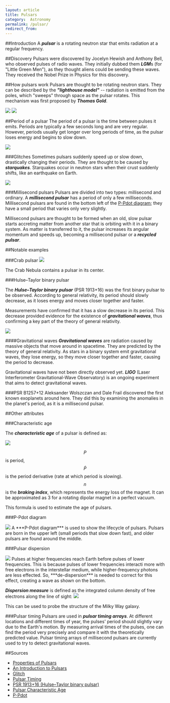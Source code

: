 ```yaml
---
layout: article
title: Pulsars
category:  Astronomy
permalink: /pulsar/
redirect_from:
---
```


##Introduction
A ***pulsar*** is a rotating neutron star that emits radiation at a regular frequency.

##Discovery
Pulsars were discovered by Jocelyn Hewish and Anthony Bell, who observed pulses of radio waves. They initially dubbed them ***LGM***s (for "Little Green Men"), as they thought aliens could be sending these waves. They received the Nobel Prize in Physics for this discovery.

##How pulsars work
Pulsars are thought to be rotating neutron stars. They can be described by the ***"lighthouse model"*** -- radiation is emitted from the poles, which "sweeps" through space as the pulsar rotates. This mechanism was first proposed by ***Thomas Gold***.

<img src="/images/pulsar_lightAnim.gif" class="small left">
<img src="/images/pulsar_lighthouse.gif">

##Period of a pulsar
The period of a pulsar is the time between pulses it emits. Periods are typically a few seconds long and are very regular. However, periods usually get longer over long periods of time, as the pulsar loses energy and begins to slow down.

<img src="/images/pulseperiod.gif">

###Glitches
Sometimes pulsars suddenly speed up or slow down, drastically changing their periods. They are thought to be caused by ***starquakes***. Starquakes occur in neutron stars when their crust suddenly shifts, like an earthquake on Earth.

<img src="/images/pulsarglitch.png" class="small left">

###Millisecond pulsars
Pulsars are divided into two types: millisecond and ordinary. A ***millisecond pulsar*** has a period of only a few milliseconds. Millisecond pulsars are found in the bottom left of the <a href="#P-Pdot diagram">P-Pdot diagram</a>; they have a small period that varies only very slightly.

Millisecond pulsars are thought to be formed when an old, slow pulsar starts accreting matter from another star that is orbiting with it in a binary system. As matter is transferred to it, the pulsar increases its angular momentum and speeds up, becoming a millisecond pulsar or a ***recycled pulsar***.

##Notable examples

###Crab pulsar
<img src="/images/pulsarCrab.png" class="small left">

The Crab Nebula contains a pulsar in its center.

###Hulse–Taylor binary pulsar

The ***Hulse–Taylor binary pulsar*** (PSR 1913+16) was the first binary pulsar to be observed. According to general relativity, its period should slowly decrease, as it loses energy and moves closer together and faster.

Measurements have confirmed that it has a slow decrease in its period. This decrease provided evidence for the existence of ***gravitational waves***, thus confirming a key part of the theory of general relativity.

<img src="/images/hulsetaylor.gif">

####Gravitational waves
***Gravitational waves*** are radiation caused by massive objects that move around in spacetime. They are predicted by the theory of general relativity. As stars in a binary system emit gravitational waves, they lose energy, so they move closer together and faster, causing the period to decrease.

Gravitational waves have not been directly observed yet. ***LIGO*** (Laser Interferometer Gravitational-Wave Observatory) is an ongoing experiment that aims to detect gravitational waves.

###PSR B1257+12
Aleksander Wolszczan and Dale Frail discovered the first known exoplanets around here. They did this by examining the anomalies in the planet's period, as it is a millisecond pulsar.

##Other attributes

###Characteristic age

The ***characteristic age*** of a pulsar is defined as:

<img src="/images/pulsarAge.gif">

$$P$$ is period, $$\dot{P}$$ is the period derivative (rate at which period is slowing). $$n$$ is the ***braking index***, which represents the energy loss of the magnet. It can be approximated as 3 for a rotating dipolar magnet in a perfect vacuum.

This formula is used to estimate the age of pulsars.

###P-Pdot diagram

<img src="/images/ppdot.gif" class="medium left">
A ***P-Pdot diagram*** is used to show the lifecycle of pulsars. Pulsars are born in the upper left (small periods that slow down fast), and older pulsars are found around the middle.

###Pulsar dispersion

<img src="/images/pulsarDispersion.gif" class="medium left">
Pulses at higher frequencies reach Earth before pulses of lower frequencies. This is because pulses of lower frequencies interacti more with free electrons in the interstellar medium, while higher-frequency photons are less effected. So, ***de-dispersion*** is needed to correct for this effect, creating a wave as shown on the bottom.

***Dispersion measure*** is defined as the integrated column density of free electrons along the line of sight:
<img src="/images/pulsarDM.gif">

This can be used to probe the structure of the Milky Way galaxy.

###Pulsar timing
Pulsars are used in ***pulsar timing arrays***. At different locations and different times of year, the pulses' period should slightly vary due to the Earth's motion. By measuring arrival times of the pulses, one can find the period very precisely and compare it with the theoretically predicted value. Pulsar timing arrays of millisecond pulsars are currently used to try to detect gravitational waves.


##Sources
* [Properties of Pulsars](http://www.jb.man.ac.uk/distance/frontiers/pulsars/section1.html)
* [An Introduction to Pulsars](http://www.atnf.csiro.au/outreach/education/everyone/pulsars/index.html)
* [Glitch](http://astronomy.swin.edu.au/cosmos/G/Glitch)
* [Pulsar Timing](http://astronomy.swin.edu.au/cosmos/P/Pulsar+Timing)
* [PSR 1913+16 (Hulse–Taylor binary pulsar)](http://www.astro.cornell.edu/academics/courses/astro201/psr1913.htm)
* [Pulsar Characteristic Age](http://astronomy.swin.edu.au/cosmos/P/Pulsar+Characteristic+Age)
* [P-Pdot](https://sites.google.com/a/pulsarsearchcollaboratory.com/pulsar-search-collaboratory/Home/new-psc-pulsars/p-pdot)